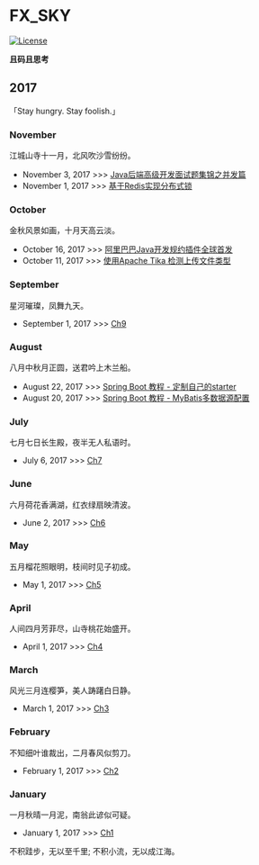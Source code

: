 # FX_SKY
[![License](https://img.shields.io/badge/license-Apache%202-green.svg)](https://www.apache.org/licenses/LICENSE-2.0)   

**且码且思考**

## 2017
「Stay hungry. Stay foolish.」

### November
江城山寺十一月，北风吹沙雪纷纷。
* November 3, 2017 >>> [Java后端高级开发面试题集锦之并发篇](contents/Interview/Java_Backend_Interview_Concurrent.md)
* November 1, 2017 >>> [基于Redis实现分布式锁](contents/Archtecture/Redis_Distributed_Lock_Implementation.md)

### October
金秋风景如画，十月天高云淡。 
* October 16, 2017 >>> [阿里巴巴Java开发规约插件全球首发](contents/Java/Alibaba_Java_Coding_Guidelines.md)
* October 11, 2017 >>> [使用Apache Tika 检测上传文件类型](contents/Java/Apache_Tika_In_Action.md)

### September
星河璀璨，凤舞九天。 
* September 1, 2017 >>> [Ch9]()

### August
八月中秋月正圆，送君吟上木兰船。

* August 22, 2017 >>> [Spring Boot 教程 - 定制自己的starter]()
* August 20, 2017 >>> [Spring Boot 教程 - MyBatis多数据源配置]()

### July
七月七日长生殿，夜半无人私语时。

* July 6, 2017 >>> [Ch7]()

### June
六月荷花香满湖，红衣绿扇映清波。

* June 2, 2017 >>> [Ch6]()

### May
五月榴花照眼明，枝间时见子初成。

* May 1, 2017 >>> [Ch5]()

### April
人间四月芳菲尽，山寺桃花始盛开。 

* April 1, 2017 >>> [Ch4]()

### March
风光三月连樱笋，美人踌躇白日静。

* March 1, 2017 >>> [Ch3]()

### February
不知细叶谁裁出，二月春风似剪刀。

* February 1, 2017 >>> [Ch2]()

### January
一月秋晴一月泥，南翁此谚似可疑。

* January 1, 2017 >>> [Ch1]()



不积跬步，无以至千里; 不积小流，无以成江海。



